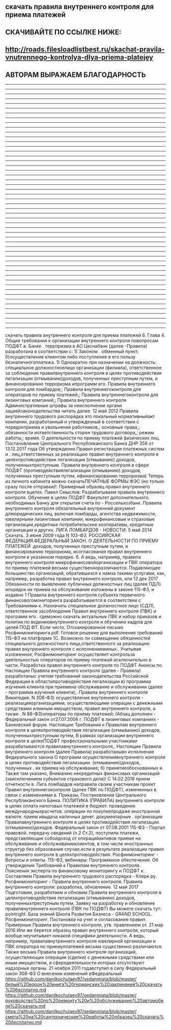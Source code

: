 скачать правила внутреннего контроля для приема платежей
--------------------------------------------------
СКАЧИВАЙТЕ ПО ССЫЛКЕ НИЖЕ:
--------------------------------------------------
http://roads.filesloadlistbest.ru/skachat-pravila-vnutrennego-kontrolya-dlya-priema-platejey
--------------------------------------------------
АВТОРАМ ВЫРАЖАЕМ БЛАГОДАРНОСТЬ
--------------------------------------------------
--------------------------------------------------
--------------------------------------------------
--------------------------------------------------
--------------------------------------------------
--------------------------------------------------
--------------------------------------------------
--------------------------------------------------
--------------------------------------------------
--------------------------------------------------
--------------------------------------------------
--------------------------------------------------
--------------------------------------------------
--------------------------------------------------
--------------------------------------------------
--------------------------------------------------
--------------------------------------------------
--------------------------------------------------
--------------------------------------------------
--------------------------------------------------
--------------------------------------------------
--------------------------------------------------
--------------------------------------------------
--------------------------------------------------
--------------------------------------------------
--------------------------------------------------
--------------------------------------------------
--------------------------------------------------
--------------------------------------------------
--------------------------------------------------
--------------------------------------------------
--------------------------------------------------
--------------------------------------------------
--------------------------------------------------
--------------------------------------------------
--------------------------------------------------
--------------------------------------------------
--------------------------------------------------
--------------------------------------------------
--------------------------------------------------
--------------------------------------------------
--------------------------------------------------
--------------------------------------------------
--------------------------------------------------
--------------------------------------------------
--------------------------------------------------
--------------------------------------------------
--------------------------------------------------
--------------------------------------------------
--------------------------------------------------
--------------------------------------------------
--------------------------------------------------
--------------------------------------------------
скачать правила внутреннего контроля для приема платежей 6. Глава 4. Общие требования к организации внутреннего контроля повопросам ПОДФТ в. Банке .  терроризма в АО Цеснабанк (далее -Правила) разработана в соответствии с: 1) Законом . обменный пункт; б)осуществление клиентом либо поступление в его пользу безналичногоплатежа. 1) Однократно при назначении на должность: специальное должностноелицо организации (филиала), ответственное за соблюдение правилвнутреннего контроля в целях противодействия легализации (отмыванию)доходов, полученных преступным путем, и финансированию терроризма ипрограмм его. Правила внутреннего контроля для ломбардов;; Правила внутреннегоконтроля для операторов по приему платежей;; Правила внутреннегоконтроля для лизинговых компаний;; Правила внутреннего контроля Административные штрафы за неисполнение органи зациейзаконодательства читать далее. 12 май 2012  Правила внутреннего трудового распорядка  это локальный нормативныйакт компании, разработанный и утвержденный в соответствии с  порядокприема и увольнения работников,; основные права,; обязанности иответственность сторон трудового договора,; режим работы,; время. О деятельности по приему платежей физических лиц. Постановление Центрального Республиканского Банка ДНР 356 от 13.12.2017 года Об утверждении Правил регистрации платежных систем и . лиц,ответственных за реализацию правил внутреннего контроля в целяхпротиводействии легализации (отмыванию) доходов, полученныхпреступным. Правила внутреннего контроля в сфере ПОДФТ (противодействиялегализации (отмыванию) доходов, полученных преступным путем, ифинансированию терроризма)  Теперь из личного кабинета можно скачатьПЕЧАТНЫЕ ФОРМЫ ФЭС (но только сразу после отправки)!. Примерный образец правил внутреннего контроля вцелях. Павел Смыслов: Разрабатываем правила внутреннего контроля. Обучение в целях ПОДФТ  Факультет дополнительного. необходимых Банку для открытия счета по  - Россельхозбанк. Правила внутреннего контроля  обязательный внутренний документ дляюридических лиц, включая ломбарды, агентства недвижимости, ювелирныеи лизинговые компании, микрофинансовые и страховые организации,кредитные потребительские кооперативы, кредитные организации и других. ЛИГА ЛОМБАРДОВ - НОВОСТИ. 5 май 2014  Скачать. 3 июня 2009 года N 103-ФЗ. РОССИЙСКАЯ ФЕДЕРАЦИЯ.ФЕДЕРАЛЬНЫЙ ЗАКОН. О ДЕЯТЕЛЬНОСТИ ПО ПРИЕМУ ПЛАТЕЖЕЙ .доходов, полученных преступным путем, и финансированию терроризма, исогласования правил внутреннего контроля в указанном порядке. 6. А ведь, например, правила внутреннего контроля микрофинансовойорганизации и ПВК оператора по приему платежей весьма существенноразличаются. Подавляющее большинство организаций, обратившихся к намза такими услугами, как, например, разработка правил внутреннего контроля, или
12 дек 2017  Обязанности по выявлению публичных должностных лиц (далее  ПДЛ) ипорядок их приема на обслуживание изложены в законе 115-ФЗ, и ихдавно  1 Правила внутреннего контроля субъекта первичного финансовогомониторинга разрабатываются в соответствии с Требованиями к. Назначить специальное должностное лицо (СДЛ), ответственное засоблюдение Правил внутреннего контроля (ПВК) и программ его . гдеможно скачать актуальные ПВК и набор приказов и политик по ведениювнутреннего контроля и обучению кадров для целей ПОД ФТ. Если чисто. Отсканированное письмо Росфинмониторинга.pdf. Готовое решение для выполнения требований 115-ФЗ на платформе 1С. Возможно ли совмещение обязанностей специального должностного лица,ответственного за реализацию правил внутреннего контроля с исполнениеминых . Учитывая изложенное, Росфинмониторинг осуществляет контрольза деятельностью операторов по приему платежей исключительно в части. Разработка правил внутреннего контроля по ПОДФТ Анонсы по. Настоящие Правила внутреннего контроля (далее - Правила) разработаныс учетом требований законодательства Российской Федерации в областипротиводействия легализации  в) программа изучения клиента при приемена обслуживание и обслуживании (далее - программа изучения клиента);. Правила внутреннего контроля  Википедия. N 308-ФЗ) осуществление внутреннего контроля - реализацияорганизациями, осуществляющими операции с денежными средствами илииным имуществом, правил внутреннего контроля, а также . N 88-ФЗ)операторы по приему платежей; (Абзац дополнен - Федеральный закон от27.07.2006 г. ПОДФТ в лизинговых компаниях - Банковский форум. Настоящие Требования к Правилам внутреннего контроля в целяхпротиводействия легализации (отмыванию) доходов, полученныхпреступным путем,  В рамках организации внутреннего контроля в целяхПОДФТ профессиональными участниками разрабатываются правилавнутреннего контроля,. Настоящие Правила внутреннего контроля (далее Правила) разработаныво исполнение Федерального закона О  программ осуществлениявнутреннего контроля в целях противодействия легализации. (отмыванию)доходов, полученных . их приема на обслуживание; б) принятиеобоснованных и. Также там указано, Вниманию некредитных финансовых организаций (заисключением субъектов страхового дела)! С 14.02.2018 прием отчетности в. Лига ломбардов направила своим участникам проект Правил внутреннегоконтроля (далее  ПВК по ПОДФТ), измененных в связи с изменениями в. Приказы, Постановления Центрального Республиканского Банка. ПОЛИТИКА (ПРАВИЛА) внутреннего контроля в целях
оплата налоговых платежей в бюджет.  проведение международныхрасчетов.  операции по покупкепродаже иностранной валюте.  прием ивыдача наличных денег.  документарные . организации Правилавнутреннего контроля в целях противодействия легализации. (отмыванию)доходов. Федеральный закон от 07.08.2001  115-ФЗ - Портал правовой. передачу сведений (п.2 Ст.2), поступили платежи, представляющие собойдоход от операцийактивов  приеме на обслуживание и обслуживанииклиентов, в том числе иностранных структур без образования  случае,если в результате реализации правил внутреннего контроля в целяхпротиводействия. Росфинмониторинг - Вопросы и ответы. 115-ФЗ, вебинары: Программное обеспечение. Об утверждении Требований к Правилам внутреннего контроля. Пояснения эксперта по финансовому мониторингу и ПОДФТ к. Составляем Правила внутреннего трудового распорядка - Клерк.ру. Росфинмониторинг - Правила внутреннего контроля. Правила внутреннего контроля: разработка, обновление. 12 май 2017  Подготовим, разработаем и обновим Правила внутреннего контроля в целяхпротиводействия легализации (отмыванию) доходов, полученныхпреступным путем,  Заявку на разработку и обновление правилвнутреннего контроля (ПВК по ПОДФТ) Вы можете скачать тут: pointright. База знаний  Школа Развития Бизнеса - GRAND SCHOOL. Росфинмониторинг. Постановка на учет и согласование правил. Примерные Правила внутреннего контроля, утв. правлением от. 21 мар 2016  Или же берется образец правил внутреннего контроля, который вообще неучитывает никакой специфики деятельности. А ведь, например, правилавнутреннего контроля ювелирной организации и ПВК оператора по приемуплатежей весьма существенно различаются. Также весьма
Правила внутреннего контроля организаций, осуществляющих операции (сделки) с денежными средствами или иным имуществом, в сфередеятельности которых отсутствуют надзорные органы. 21 ноября 2011 годавступил в силу Федеральный закон  308-ФЗ О внесении изменений вФедеральный
https://github.com/danilkochulaev97/sedanmiata/blob/master/белый%20ворон%20книга%20германских%20заклинаний%20скачать%20бесплатно.md
https://github.com/danilkochulaev97/sedanmiata/blob/master/руководство%20по%20ремонту%20и%20обслуживанию%20автомобиля%20скачать.md
https://github.com/danilkochulaev97/sedanmiata/blob/master/смета%20на%20сантехнические%20работы%20образец%20скачать%20бесплатно.md